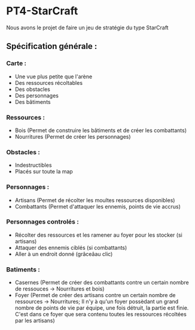PT4-StarCraft
=============

<p>Nous avons le projet de faire un jeu de strat&eacute;gie du type StarCraft</p>

<h2>Spécification générale :</h2>

  <h3>Carte :</h3>
    <ul><li>Une vue plus petite que l'ar&egrave;ne</li>
    <li>Des ressources r&eacute;coltables</li>
    <li>Des obstacles</li>
    <li>Des personnages</li>
    <li>Des b&acirc;timents</li></ul>
  
  <h3>Ressources :</h3>
    <ul><li>Bois (Permet de construire les b&acirc;timents et de cr&eacute;er les combattants)</li>
    <li>Nourritures (Permet de cr&eacute;er les personnages)</li></ul>
  
  <h3>Obstacles :</h3>
    <ul><li>Indestructibles</li>
    <li>Plac&eacute;s sur toute la map</li></ul>
  
  <h3>Personnages :</h3>
    <ul><li>Artisans (Permet de r&eacute;colter les moultes ressources disponibles)</li>
    <li>Combattants (Permet d'attaquer les ennemis, points de vie accrus)</li></ul>
  
  <h3>Personnages controlés :</h3>
    <ul><li>R&eacute;colter des ressources et les ramener au foyer pour les stocker (si artisans)</li>
    <li>Attaquer des ennemis cibl&eacute;s (si combattants)</li>
    <li>Aller &agrave; un endroit donn&eacute; (grâce&acirc;au clic)</li></ul>
  
  
  <h3>Batiments :</h3>
    <ul><li>Casernes (Permet de cr&eacute;er des combattants contre un certain nombre de ressouces -> Nourritures et bois)</li>
    <li>Foyer (Permet de cr&eacute;er des artisans contre un certain nombre de ressources -> Nourritures; Il n'y à qu'un foyer poss&egrave;dant un grand nombre de points de vie par &eacute;quipe, une fois d&eacute;truit, la partie est finie. C'est dans ce foyer que sera contenu toutes les ressources récolt&eacute;es par les artisans)</li></ul>
